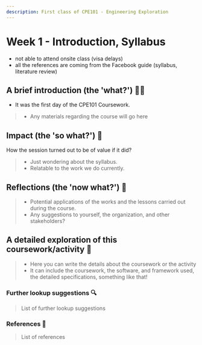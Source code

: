 ```yaml
---
description: First class of CPE101 - Engineering Exploration
---
```


# Week 1 - Introduction, Syllabus

* not able to attend onsite class (visa delays)
* all the references are coming from the Facebook guide (syllabus, literature review)

## A brief introduction (the 'what?') 🤷‍♂️

* It was the first day of the CPE101 Coursework.

> * Any materials regarding the course will go here

## Impact (the 'so what?') 🚀

How the session turned out to be of value if it did?

> * Just wondering about the syllabus.
> * Relatable to the work we do currently.

## Reflections (the 'now what?') 🤔

> * Potential applications of the works and the lessons carried out during the course.
> * Any suggestions to yourself, the organization, and other stakeholders?

## A detailed exploration of this coursework/activity 📄

> * Here you can write the details about the coursework or the activity
> * It can include the coursework, the software, and framework used, the detailed specifications, something like that!

### Further lookup suggestions 🔍

> List of further lookup suggestions

### References 🔖

> List of references
